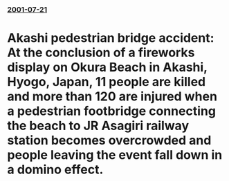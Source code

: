 ### [2001-07-21](/news/2001/07/21/index.md)

#  Akashi pedestrian bridge accident: At the conclusion of a fireworks display on Okura Beach in Akashi, Hyogo, Japan, 11 people are killed and more than 120 are injured when a pedestrian footbridge connecting the beach to JR Asagiri railway station becomes overcrowded and people leaving the event fall down in a domino effect.



